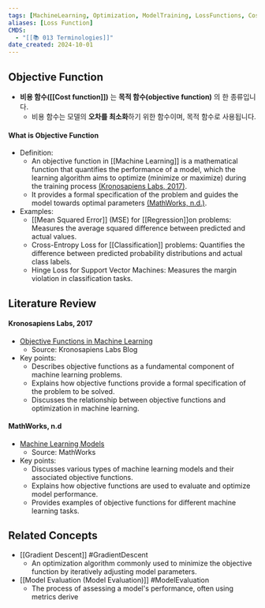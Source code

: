 ```yaml
---
tags: [MachineLearning, Optimization, ModelTraining, LossFunctions, CostFunctions, terminology, ObjectiveFunctions, ModelPerformance, GradientDescent, public]
aliases: [Loss Function]
CMDS:
  - "[[📚 013 Terminologies]]"
date_created: 2024-10-01
---
```

## Objective Function
- **비용 함수([[Cost function]])** 는 **목적 함수(objective function)** 의 한 종류입니다.
	- 비용 함수는 모델의 **오차를 최소화**하기 위한 함수이며, 목적 함수로 사용됩니다.
#### What is Objective Function
- Definition:
    - An objective function in [[Machine Learning]] is a mathematical function that quantifies the performance of a model, which the learning algorithm aims to optimize (minimize or maximize) during the training process [(Kronosapiens Labs, 2017)](http://kronosapiens.github.io/blog/2017/03/28/objective-functions-in-machine-learning.html).
    - It provides a formal specification of the problem and guides the model towards optimal parameters [(MathWorks, n.d.)](https://www.mathworks.com/discovery/machine-learning-models.html).
- Examples:
    - [[Mean Squared Error]] (MSE) for [[Regression]]on problems: Measures the average squared difference between predicted and actual values.
    - Cross-Entropy Loss for [[Classification]] problems: Quantifies the difference between predicted probability distributions and actual class labels.
    - Hinge Loss for Support Vector Machines: Measures the margin violation in classification tasks.

## Literature Review
#### Kronosapiens Labs, 2017
- [Objective Functions in Machine Learning](http://kronosapiens.github.io/blog/2017/03/28/objective-functions-in-machine-learning.html)
    - Source: Kronosapiens Labs Blog
- Key points:
    - Describes objective functions as a fundamental component of machine learning problems.
    - Explains how objective functions provide a formal specification of the problem to be solved.
    - Discusses the relationship between objective functions and optimization in machine learning.

#### MathWorks, n.d
- [Machine Learning Models](https://www.mathworks.com/discovery/machine-learning-models.html)
    - Source: MathWorks
- Key points:
    - Discusses various types of machine learning models and their associated objective functions.
    - Explains how objective functions are used to evaluate and optimize model performance.
    - Provides examples of objective functions for different machine learning tasks.

## Related Concepts
- [[Gradient Descent]] #GradientDescent
    - An optimization algorithm commonly used to minimize the objective function by iteratively adjusting model parameters.
- [[Model Evaluation (Model Evaluation)]] #ModelEvaluation
    - The process of assessing a model's performance, often using metrics derive
